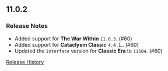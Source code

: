 ## 11.0.2

### Release Notes

- Added support for **The War Within** `11.0.5`. (#60)
- Added support for **Cataclysm Classic** `4.4.1`.. (#60)
- Updated the `Interface` version for **Classic Era** to `11504`. (#60)

[Release History](https://github.com/SFX-WoW/Masque_Serenity/wiki/History)
